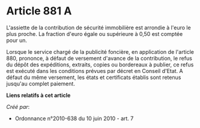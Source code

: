 # Article 881 A

L'assiette de la contribution de sécurité immobilière est arrondie à l'euro le plus proche. La fraction d'euro égale ou
supérieure à 0,50 est comptée pour un. 

Lorsque le service chargé de la publicité foncière, en application de l'article 880, prononce, à défaut de versement d'avance
de la contribution, le refus du dépôt des expéditions, extraits, copies ou bordereaux à publier, ce refus est exécuté dans
les conditions prévues par décret en Conseil d'Etat. A défaut du même versement, les états et certificats établis sont
retenus jusqu'au complet paiement.

**Liens relatifs à cet article**

_Créé par_:

  - Ordonnance n°2010-638 du 10 juin 2010 - art. 7
